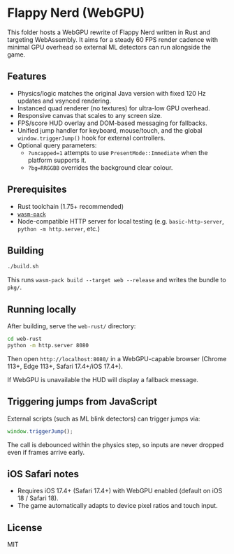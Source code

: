 # Flappy Nerd (WebGPU)

This folder hosts a WebGPU rewrite of Flappy Nerd written in Rust and targeting WebAssembly. It aims for a steady 60 FPS render cadence with minimal GPU overhead so external ML detectors can run alongside the game.

## Features

- Physics/logic matches the original Java version with fixed 120 Hz updates and vsynced rendering.
- Instanced quad renderer (no textures) for ultra-low GPU overhead.
- Responsive canvas that scales to any screen size.
- FPS/score HUD overlay and DOM-based messaging for fallbacks.
- Unified jump handler for keyboard, mouse/touch, and the global `window.triggerJump()` hook for external controllers.
- Optional query parameters:
  - `?uncapped=1` attempts to use `PresentMode::Immediate` when the platform supports it.
  - `?bg=RRGGBB` overrides the background clear colour.

## Prerequisites

- Rust toolchain (1.75+ recommended)
- [`wasm-pack`](https://rustwasm.github.io/wasm-pack/installer/)
- Node-compatible HTTP server for local testing (e.g. `basic-http-server`, `python -m http.server`, etc.)

## Building

```bash
./build.sh
```

This runs `wasm-pack build --target web --release` and writes the bundle to `pkg/`.

## Running locally

After building, serve the `web-rust/` directory:

```bash
cd web-rust
python -m http.server 8080
```

Then open `http://localhost:8080/` in a WebGPU-capable browser (Chrome 113+, Edge 113+, Safari 17.4+/iOS 17.4+).

If WebGPU is unavailable the HUD will display a fallback message.

## Triggering jumps from JavaScript

External scripts (such as ML blink detectors) can trigger jumps via:

```js
window.triggerJump();
```

The call is debounced within the physics step, so inputs are never dropped even if frames arrive early.

## iOS Safari notes

- Requires iOS 17.4+ (Safari 17.4+) with WebGPU enabled (default on iOS 18 / Safari 18).
- The game automatically adapts to device pixel ratios and touch input.

## License

MIT
